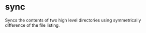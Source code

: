 # sync

Syncs the contents of two high level directories using symmetrically difference of the file listing.